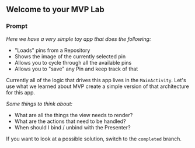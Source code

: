 ## Welcome to your MVP Lab

### Prompt
*Here we have a very simple toy app that does the following:*
- "Loads" pins from a Repository
- Shows the image of the currently selected pin
- Allows you to cycle through all the available pins
- Allows you to "save" any Pin and keep track of that

Currently all of the logic that drives this app lives in the `MainActivity`. Let's use what we learned about MVP create a simple version of that architecture for this app. 

*Some things to think about:*
- What are all the things the view needs to render?
- What are the actions that need to be handled?
- When should I bind / unbind with the Presenter?

If you want to look at a possible solution, switch to the `completed` branch.

